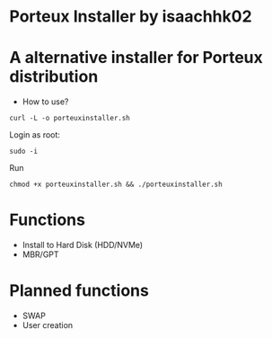 # Porteux Installer by isaachhk02
# A alternative installer for Porteux distribution

- How to use?

`curl -L -o porteuxinstaller.sh`

Login as root:

`sudo -i`

Run

`chmod +x porteuxinstaller.sh && ./porteuxinstaller.sh`

# Functions
-  Install to Hard Disk (HDD/NVMe)
-  MBR/GPT
# Planned functions
-  SWAP
-  User creation
